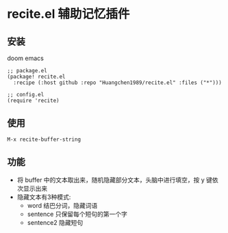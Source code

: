# recite.el 辅助记忆插件
## 安装
doom emacs
``` emacs-lisp
;; package.el
(package! recite.el
  :recipe (:host github :repo "Huangchen1989/recite.el" :files ("*")))

;; config.el
(require 'recite)
```

## 使用
`M-x recite-buffer-string`

## 功能
- 将 buffer 中的文本取出来，随机隐藏部分文本，头脑中进行填空，按 y 键依次显示出来 
- 隐藏文本有3种模式:
  - word 结巴分词，隐藏词语
  - sentence 只保留每个短句的第一个字
  - sentence2 隐藏短句
